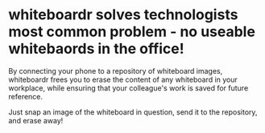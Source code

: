 # whiteboardr solves technologists most common problem - no useable whitebaords in the office!

By connecting your phone to a repository of whiteboard images, whiteboardr frees you to erase the content of any whiteboard in your workplace, while ensuring that your colleague's work is saved for future reference. 

Just snap an image of the whiteboard in question, send it to the repository, and erase away!
